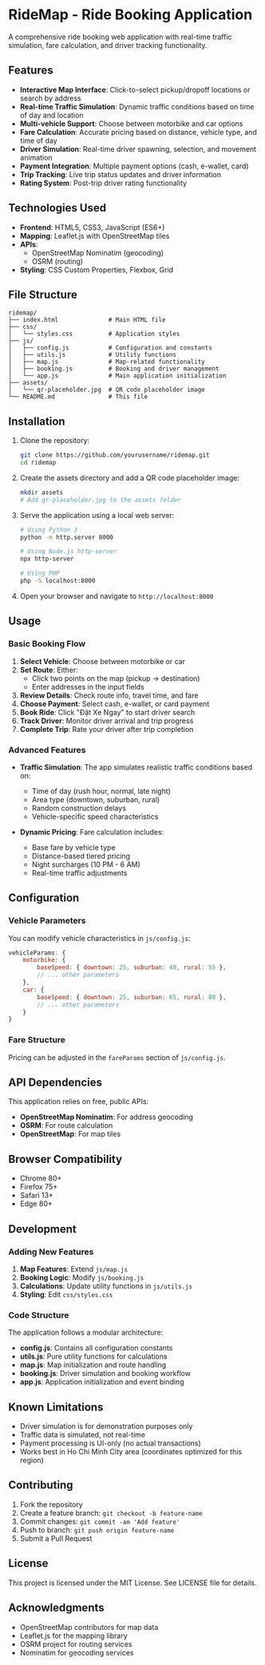 # RideMap - Ride Booking Application

A comprehensive ride booking web application with real-time traffic simulation, fare calculation, and driver tracking functionality.

## Features

- **Interactive Map Interface**: Click-to-select pickup/dropoff locations or search by address
- **Real-time Traffic Simulation**: Dynamic traffic conditions based on time of day and location
- **Multi-vehicle Support**: Choose between motorbike and car options
- **Fare Calculation**: Accurate pricing based on distance, vehicle type, and time of day
- **Driver Simulation**: Real-time driver spawning, selection, and movement animation
- **Payment Integration**: Multiple payment options (cash, e-wallet, card)
- **Trip Tracking**: Live trip status updates and driver information
- **Rating System**: Post-trip driver rating functionality

## Technologies Used

- **Frontend**: HTML5, CSS3, JavaScript (ES6+)
- **Mapping**: Leaflet.js with OpenStreetMap tiles
- **APIs**: 
  - OpenStreetMap Nominatim (geocoding)
  - OSRM (routing)
- **Styling**: CSS Custom Properties, Flexbox, Grid

## File Structure

```
ridemap/
├── index.html              # Main HTML file
├── css/
│   └── styles.css          # Application styles
├── js/
│   ├── config.js           # Configuration and constants
│   ├── utils.js            # Utility functions
│   ├── map.js              # Map-related functionality
│   ├── booking.js          # Booking and driver management
│   └── app.js              # Main application initialization
├── assets/
│   └── qr-placeholder.jpg  # QR code placeholder image
└── README.md               # This file
```

## Installation

1. Clone the repository:
   ```bash
   git clone https://github.com/yourusername/ridemap.git
   cd ridemap
   ```

2. Create the assets directory and add a QR code placeholder image:
   ```bash
   mkdir assets
   # Add qr-placeholder.jpg to the assets folder
   ```

3. Serve the application using a local web server:
   ```bash
   # Using Python 3
   python -m http.server 8000
   
   # Using Node.js http-server
   npx http-server
   
   # Using PHP
   php -S localhost:8000
   ```

4. Open your browser and navigate to `http://localhost:8000`

## Usage

### Basic Booking Flow

1. **Select Vehicle**: Choose between motorbike or car
2. **Set Route**: Either:
   - Click two points on the map (pickup → destination)
   - Enter addresses in the input fields
3. **Review Details**: Check route info, travel time, and fare
4. **Choose Payment**: Select cash, e-wallet, or card payment
5. **Book Ride**: Click "Đặt Xe Ngay" to start driver search
6. **Track Driver**: Monitor driver arrival and trip progress
7. **Complete Trip**: Rate your driver after trip completion

### Advanced Features

- **Traffic Simulation**: The app simulates realistic traffic conditions based on:
  - Time of day (rush hour, normal, late night)
  - Area type (downtown, suburban, rural)
  - Random construction delays
  - Vehicle-specific speed characteristics

- **Dynamic Pricing**: Fare calculation includes:
  - Base fare by vehicle type
  - Distance-based tiered pricing
  - Night surcharges (10 PM - 6 AM)
  - Real-time traffic adjustments

## Configuration

### Vehicle Parameters

You can modify vehicle characteristics in `js/config.js`:

```javascript
vehicleParams: {
    motorbike: {
        baseSpeed: { downtown: 25, suburban: 40, rural: 55 },
        // ... other parameters
    },
    car: {
        baseSpeed: { downtown: 25, suburban: 65, rural: 80 },
        // ... other parameters
    }
}
```

### Fare Structure

Pricing can be adjusted in the `fareParams` section of `js/config.js`.

## API Dependencies

This application relies on free, public APIs:

- **OpenStreetMap Nominatim**: For address geocoding
- **OSRM**: For route calculation
- **OpenStreetMap**: For map tiles

## Browser Compatibility

- Chrome 80+
- Firefox 75+
- Safari 13+
- Edge 80+

## Development

### Adding New Features

1. **Map Features**: Extend `js/map.js`
2. **Booking Logic**: Modify `js/booking.js`
3. **Calculations**: Update utility functions in `js/utils.js`
4. **Styling**: Edit `css/styles.css`

### Code Structure

The application follows a modular architecture:

- **config.js**: Contains all configuration constants
- **utils.js**: Pure utility functions for calculations
- **map.js**: Map initialization and route handling
- **booking.js**: Driver simulation and booking workflow
- **app.js**: Application initialization and event binding

## Known Limitations

- Driver simulation is for demonstration purposes only
- Traffic data is simulated, not real-time
- Payment processing is UI-only (no actual transactions)
- Works best in Ho Chi Minh City area (coordinates optimized for this region)

## Contributing

1. Fork the repository
2. Create a feature branch: `git checkout -b feature-name`
3. Commit changes: `git commit -am 'Add feature'`
4. Push to branch: `git push origin feature-name`
5. Submit a Pull Request

## License

This project is licensed under the MIT License. See LICENSE file for details.

## Acknowledgments

- OpenStreetMap contributors for map data
- Leaflet.js for the mapping library
- OSRM project for routing services
- Nominatim for geocoding services